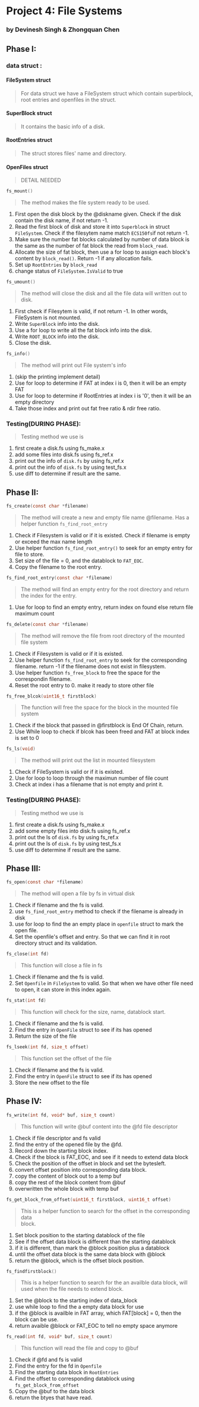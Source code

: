 
# Project 4: File Systems
### by Devinesh Singh & Zhongquan Chen

## Phase I:
### data struct :

#### FileSystem struct 
> For data struct we have a FileSystem struct which contain superblock, root entries and openfiles in the struct.
#### SuperBlock struct
> It contains the basic info of a disk. 
#### RootEntries struct
> The struct stores files' name and directory.
#### OpenFiles struct
> DETAIL NEEDED

```c
fs_mount()
```
> The method makes the file system ready to be used.
1. First open the disk block by the @diskname given. Check if the disk contain the disk name, if not return -1.
2. Read the first block of disk and store it into ` Superblock ` in struct ` FileSystem `. Check if the filesytem name match ` ECS150fs `if not return -1.
3. Make sure the number fat blocks calculated by number of data block is the same as the number of fat block the read from ` block_read `.
4. Allocate the size of fat block, then use a for loop to assign each block's content by ` block_read() `. Return -1 if any allocation fails.
5. Set up ` RootEntries ` by ` block_read `
6. change status of ` FileSystem.IsValid ` to true 
	
```c
fs_umount()
```
> The method will close the disk and all the file data will written out to disk.  
1. First check if Filesytem is valid, if not return -1. In other words, FileSystem is not mounted.  
2. Write ` SuperBlock ` info into the disk.  
3. Use a for loop to write all the fat block info into the disk.  
4. Write ` ROOT_BLOCK ` info into the disk.  
5. Close the disk.   

```c
fs_info()
```
> The method will print out File system's info
1. (skip the printing implement detail)
2. Use for loop to determine if FAT at index i is 0, then it will be an empty FAT
3. Use for loop to determine if RootEntries at index i is '0\', then it will be an empty directory
4. Take those index and print out fat free ratio & rdir free ratio.

### Testing(DURING PHASE):
> Testing method we use is
1. first create a disk.fs using fs_make.x
2. add some files into disk.fs using fs_ref.x
3. print out the info of ` disk.fs ` by using fs_ref.x
4. print out the info of ` disk.fs ` by using test_fs.x
5. use diff to determine if result are the same.

## Phase II:
``` c
fs_create(const char *filename)
```
> The method will create a new and empty file name @filename. Has a helper function ` fs_find_root_entry `
1. Check if Filesystem is valid or if it is existed. Check if filename is empty
   or exceed the max name length
2. Use helper function ` fs_find_root_entry() ` to seek for an empty entry for 
   file to store.
3. Set size of the file = 0, and the datablock to ` FAT_EOC `.
4. Copy the filename to the root entry. 

``` c
fs_find_root_entry(const char *filename)
```
> The method will find an empty entry for the root directory and return the 
  index for the entry.  
1. Use for loop to find an empty entry, return index on found else return file
  maximum count  

``` c
fs_delete(const char *filename)
```
> The method will remove the file from root directory of the mounted file system
1. Check if Filesystem is valid or if it is existed. 
2. Use helper function ` fs_find_root_entry ` to seek for the corresponding  
   filename. return -1 if the filename does not exist in filesystem.  
3. Use helper function ` fs_free_block ` to free the space for the correspondin
   filename. 
4. Reset the root entry to 0. make it ready to store other file

``` c
fs_free_blcok(uint16_t firstblock)
```
> The function will free the space for the block in the mounted file system  
1. Check if the block that passed in @firstblock is End Of Chain, return. 
2. Use While loop to check if blcok has been freed and FAT at block index is
   set to 0

```c
fs_ls(void)
```
> The method will print out the list in mounted filesystem
1. Check if FileSystem is valid or if it is existed.
2. Use for loop to loop through the maximun number of file count
3. Check at index i has a filename that is not empty and print it. 

### Testing(DURING PHASE):
> Testing method we use is
1. first create a disk.fs using fs_make.x
2. add some empty files into disk.fs using fs_ref.x
3. print out the ls of ` disk.fs ` by using fs_ref.x
4. print out the ls of ` disk.fs ` by using test_fs.x
5. use diff to determine if result are the same.

## Phase III:
```c
fs_open(const char *filename)
```
>The method will open a file by fs in virtual disk  
1. Check if filename and the fs is valid.  
2. use ` fs_find_root_entry ` method to check if the filename is already in disk
3. use for loop to find the an empty place in ` openfile ` struct to mark the 
   open file.
4. Set the openfile's offset and entry. So that we can find it in root directory   struct and its validation. 

```c
fs_close(int fd)
```
>This function will close a file in fs 
1. Check if filename and the fs is valid.
2. Set ` Openfile ` in ` FileSystem ` to valid. So that when we have other file
   need to open, it can store in this index again.

```c
fs_stat(int fd)
```
>This function will check for the size, name, datablock start. 
1. Check if filename and the fs is valid. 
2. Find the entry in ` OpenFile ` struct to see if its has opened 
3. Return the size of the file 

```c
fs_lseek(int fd, size_t offset)
```
>This function set the offset of the file
1. Check if filename and the fs is valid.
2. Find the entry in ` OpenFile ` struct to see if its has opened
3. Store the new offset to the file 

## Phase IV:
```c
fs_write(int fd, void* buf, size_t count)
```
>This function will write @buf content into the @fd file descriptor
1. Check if file descriptor and fs valid
2. find the entry of the opened file by the @fd. 
3. Record down the starting block index. 
4. Check if the block is FAT_EOC, and see if it needs to extend data block
5. Check the position of the offset in block and set the bytesleft. 
6. convert offset position into corresponding data block.
7. copy the content of block out to a temp buf
8. copy the rest of the block content from @buf
9. overwritten the whole block with temp buf

```c
fs_get_block_from_offset(uint16_t firstblock, uint16_t offset)
```
>This is a helper function to search for the offset in the corresponding data  
 block.  
1. Set block position to the starting datablock of the file  
2. See if the offset data block is different than the starting datablock  
3. if it is different, than mark the @block position plus a datablock  
4. until the offset data block is the same data block with @block  
5. return the @block, which is the offset block position.  

```c
fs_findfirstblock()
```
>This is a helper function to search for the an availble data block, will used 
 when the file needs to extend block.
1. Set the @block to the starting index of data_block
2. use while loop to find the a empty data block for use
3. if the @block is availble in FAT array, which FAT[block] = 0, then the block
   can be use.
4. return avaible @block or FAT_EOC to tell no empty space anymore

```c
fs_read(int fd, void* buf, size_t count)
```
>This function will read the file and copy to @buf
1. Check if @fd and fs is valid
2. Find the entry for the fd in ` Openfile `
3. Find the starting data block in ` RootEntries `
4. Find the offset to corresponding datablock using ` fs_get_block_from_offset `
5. Copy the @buf to the data block
6. return the btyes that have read.  

